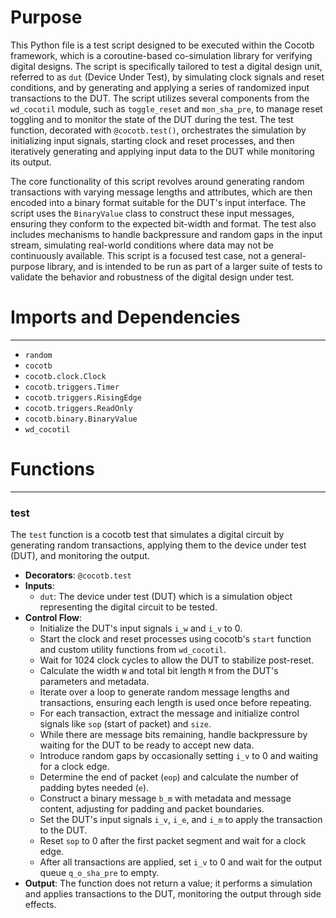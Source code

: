 # Purpose
This Python file is a test script designed to be executed within the Cocotb framework, which is a coroutine-based co-simulation library for verifying digital designs. The script is specifically tailored to test a digital design unit, referred to as `dut` (Device Under Test), by simulating clock signals and reset conditions, and by generating and applying a series of randomized input transactions to the DUT. The script utilizes several components from the `wd_cocotil` module, such as `toggle_reset` and `mon_sha_pre`, to manage reset toggling and to monitor the state of the DUT during the test. The test function, decorated with `@cocotb.test()`, orchestrates the simulation by initializing input signals, starting clock and reset processes, and then iteratively generating and applying input data to the DUT while monitoring its output.

The core functionality of this script revolves around generating random transactions with varying message lengths and attributes, which are then encoded into a binary format suitable for the DUT's input interface. The script uses the `BinaryValue` class to construct these input messages, ensuring they conform to the expected bit-width and format. The test also includes mechanisms to handle backpressure and random gaps in the input stream, simulating real-world conditions where data may not be continuously available. This script is a focused test case, not a general-purpose library, and is intended to be run as part of a larger suite of tests to validate the behavior and robustness of the digital design under test.
# Imports and Dependencies

---
- `random`
- `cocotb`
- `cocotb.clock.Clock`
- `cocotb.triggers.Timer`
- `cocotb.triggers.RisingEdge`
- `cocotb.triggers.ReadOnly`
- `cocotb.binary.BinaryValue`
- `wd_cocotil`


# Functions

---
### test<!-- {{#callable:firedancer/src/wiredancer/sim/sha512_pre/test.test}} -->
The `test` function is a cocotb test that simulates a digital circuit by generating random transactions, applying them to the device under test (DUT), and monitoring the output.
- **Decorators**: `@cocotb.test`
- **Inputs**:
    - `dut`: The device under test (DUT) which is a simulation object representing the digital circuit to be tested.
- **Control Flow**:
    - Initialize the DUT's input signals `i_w` and `i_v` to 0.
    - Start the clock and reset processes using cocotb's `start` function and custom utility functions from `wd_cocotil`.
    - Wait for 1024 clock cycles to allow the DUT to stabilize post-reset.
    - Calculate the width `W` and total bit length `M` from the DUT's parameters and metadata.
    - Iterate over a loop to generate random message lengths and transactions, ensuring each length is used once before repeating.
    - For each transaction, extract the message and initialize control signals like `sop` (start of packet) and `size`.
    - While there are message bits remaining, handle backpressure by waiting for the DUT to be ready to accept new data.
    - Introduce random gaps by occasionally setting `i_v` to 0 and waiting for a clock edge.
    - Determine the end of packet (`eop`) and calculate the number of padding bytes needed (`e`).
    - Construct a binary message `b_m` with metadata and message content, adjusting for padding and packet boundaries.
    - Set the DUT's input signals `i_v`, `i_e`, and `i_m` to apply the transaction to the DUT.
    - Reset `sop` to 0 after the first packet segment and wait for a clock edge.
    - After all transactions are applied, set `i_v` to 0 and wait for the output queue `q_o_sha_pre` to empty.
- **Output**: The function does not return a value; it performs a simulation and applies transactions to the DUT, monitoring the output through side effects.


